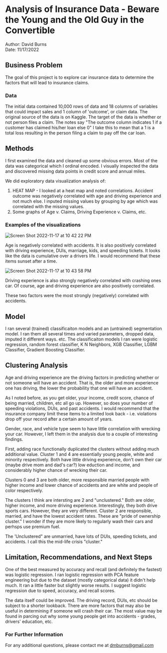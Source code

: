 # Analysis of Insurance Data - Beware the Young and the Old Guy in the Convertible
Author: David Burns <br>
Date: 11/17/2022

## Business Problem
The goal of this project is to explore car insurance data to determine the factors that will lead to insurance claims.

### Data
The initial data contained 10,000 rows of data and 18 columns of variables that could impact sales and 1 column of 'outcome', or claim data.   The original source of the data is on Kaggle.  The target of the data is whether or not person files a claim. The notes say "The outcome column indicates 1 if a customer has claimed his/her loan else 0" I take this to mean that a 1 is a total loss resulting in the person filing a claim to pay off the car loan.

## Methods
I first examined the data and cleaned up some obvious errors. Most of the data was categorical which I ordinal encoded.  I visually inspected the data and discovered missing data points in credit score and annual miles.  

We did exploratory data visualization analysis of: 

1)  HEAT MAP - I looked at a heat map and noted correlations. Accident outcome was negatively correlated with age and driving experience and not much else.  I inputed missing values by grouping by age which was correlated with the missing values.
2)  Some graphs of Age v. Claims, Driving Experience v. Claims, etc.


### Examples of the visualizations

![Screen Shot 2022-11-17 at 10 42 22 PM](https://user-images.githubusercontent.com/113855848/202638132-c86351c9-0937-4bd7-9678-6cb0e58e6aa3.png)

Age is negatively correlated with accidents.  It is also positively correlated with driving experience, DUIs, marriage, kids, and speeding tickets.  It looks like the data is cumulative over a drivers life.  I would recommend that these items sunset after a time.


![Screen Shot 2022-11-17 at 10 43 58 PM](https://user-images.githubusercontent.com/113855848/202638345-f496b2d8-265c-4648-a2f1-75a191fe612e.png)

Driving experience is also strongly negatively correlated with crashing ones car.  Of course, age and driving experience are also positively correlated.

These two factors were the most strongly (negatively) correlated with accidents.

## Model

I ran several (trained) classificaiton models and an (untrained) segmentation model.  I ran them all several times and varied parameters, dropped data, imputed it different ways. etc.  The classificaiton models I ran were logistic regression, random forest classifier, K N Neighbors, XGB Classifier, LGBM Classifier, Gradient Boosting Classifier.  

## Clustering Analysis

Age and driving experience are the driving factors in predicting whether or not someone will have an accident. That is, the older and more experience one has driving, the lower the probability that one will have an accident.

As I noted before, as you get older, your income, credit score, chance of being married, children, etc all go up. However, so does your number of speeding violations, DUIs, and past accidents. I would recommend that the insurance company limit these items to a limited look back - i.e. violations drop off your record after a certain amount of years.

Gender, race, and vehicle type seem to have little correlation with wrecking your car. However, I left them in the analysis due to a couple of interesting findings.

First, adding race functionally duplicated the clusters without adding much additional value. Cluster 1 and 4 are essentially young people, white and minority respectively. Both have little driving experience, don't own their car (maybe drive mom and dad's car?) low eduction and income, and considerably higher chance of wrecking their car.

Clusters 0 and 3 are both older, more responsible married people with higher income and lower chance of accidents and are white and people of color respectively.

The clusters I think are intersting are 2 and "unclustered." Both are older, higher income, and more driving experience. Interestingly, they both drive sports cars. However, they are very different. Cluster 2 are responsible, married, and have the lowest accident rates. These are "pride of ownership cluster."  I wonder if they are more likely to regularly wash their cars and perhsps use premium fuel.  

The 'Unclustered" are unmarried, have lots of DUIs, speeding tickets, and accidents. I call this the mid-life crisis "cluster."

## Limitation, Recommendations, and Next Steps

One of the best measured by accuracy and recall (and definitely the fastest) was logistic regression.  I ran logistic regression with PCA feature engineering but due to the dataset (mostly categorical data)  it didn't help much. It ran a little faster but slightly worse results.  I suggest logistic regression due to speed, accuracy, and recall scores.

The data itself could be improved.  The driving record, DUIs, etc should be subject to a shorter lookback.  There are more factors that may also be useful in determining if someone will crash their car. The most value may be found in parcing out why some young people get into accidents - grades, drivers' education, etc.  

### For Further Information

For any additional questions, please contact me at dmburns@gmail.com
